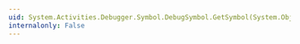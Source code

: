 ```yaml
---
uid: System.Activities.Debugger.Symbol.DebugSymbol.GetSymbol(System.Object)
internalonly: False
---
```

